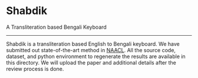# Shabdik
A Transliteration based Bengali Keyboard

<hr>

Shabdik is a transliteration based English to Bengali keyboard. We have submitted out state-of-the-art method in [NAACL](https://openreview.net/group?id=aclweb.org/NAACL/2022/Conference). All the source code, dataset, and python environment to regenerate the results are available in this directory. We will upload the paper and additional details after the review process is done.  
